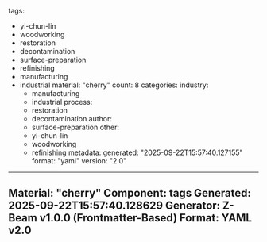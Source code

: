 tags:
  - yi-chun-lin
  - woodworking
  - restoration
  - decontamination
  - surface-preparation
  - refinishing
  - manufacturing
  - industrial
material: "cherry"
count: 8
categories:
  industry:
    - manufacturing
    - industrial
  process:
    - restoration
    - decontamination
  author:
    - surface-preparation
  other:
    - yi-chun-lin
    - woodworking
    - refinishing
metadata:
  generated: "2025-09-22T15:57:40.127155"
  format: "yaml"
  version: "2.0"

---
Material: "cherry"
Component: tags
Generated: 2025-09-22T15:57:40.128629
Generator: Z-Beam v1.0.0 (Frontmatter-Based)
Format: YAML v2.0
---